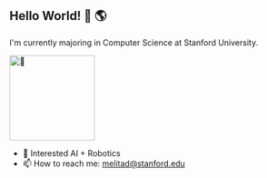 ## Hello World! 👋 🌎

I'm currently majoring in Computer Science at Stanford University.

<img src="https://fonts.gstatic.com/s/e/notoemoji/latest/1f917/512.webp" width="150" alt="🤗" />

- 🤖 Interested AI + Robotics
- 📫 How to reach me: melitad@stanford.edu

<!--
**melitasdsouza/melitasdsouza** is a ✨ _special_ ✨ repository because its `README.md` (this file) appears on your GitHub profile.

Here are some ideas to get you started:

- 🔭 I’m currently working on ...
- 🌱 I’m currently learning ...
- 👯 I’m looking to collaborate on ...
- 🤔 I’m looking for help with ...
- 💬 Ask me about ...
- 📫 How to reach me: ...
- 😄 Pronouns: ...
- ⚡ Fun fact: ...
-->
